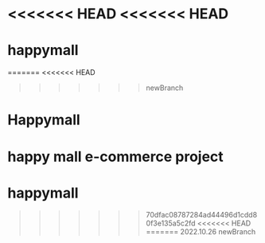 <<<<<<< HEAD
<<<<<<< HEAD
=======
# happymall
=======
<<<<<<< HEAD
>>>>>>> newBranch
# Happymall
happy mall e-commerce project
=======
# happymall
>>>>>>> 70dfac08787284ad44496d1cdd80f3e135a5c2fd
<<<<<<< HEAD
=======
>>>>>>> 2022.10.26
>>>>>>> newBranch
